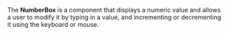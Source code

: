 The **NumberBox** is&nbsp;a&nbsp;component that displays a&nbsp;numeric value and allows a&nbsp;user to&nbsp;modify it&nbsp;by&nbsp;typing in&nbsp;a&nbsp;value, and incrementing or&nbsp;decrementing it&nbsp;using the keyboard or&nbsp;mouse.